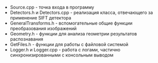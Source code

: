  - Source.cpp - точка входа в программу
 - Detectors.h и Detectors.cpp - реализация класса, отвечающего за применение SIFT детектора 
 - GeneralTransforms.h - вспомогательные общие функции преобразования изображений
 - Geometry.h - функции для анализа геометрии результатов распознавания
 - GetFiles.h - функции для работы с файловой системой
 - Logger.h и Logger.cpp - работа с логами, частично синхронизированными с консольным выводом 
